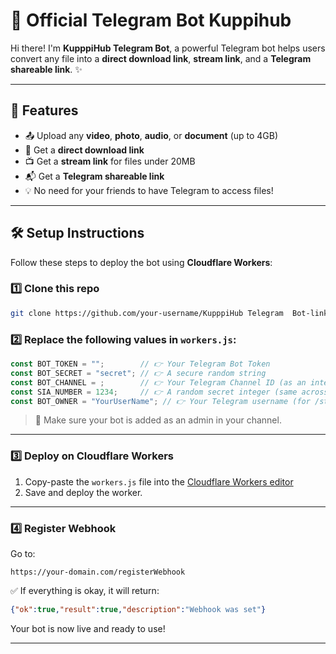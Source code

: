 # 🤖 Official Telegram Bot Kuppihub

Hi there! I'm **KupppiHub Telegram  Bot**, a powerful Telegram bot  helps users convert any file into a **direct download link**, **stream link**, and a **Telegram shareable link**. ✨

---

## 🚀 Features

- 📤 Upload any **video**, **photo**, **audio**, or **document** (up to 4GB)
- 🔗 Get a **direct download link**
- 📺 Get a **stream link** for files under 20MB
- 📬 Get a **Telegram shareable link**
- 💡 No need for your friends to have Telegram to access files!

---

## 🛠 Setup Instructions

Follow these steps to deploy the bot using **Cloudflare Workers**:

### 1️⃣ Clone this repo
```bash
git clone https://github.com/your-username/KupppiHub Telegram  Bot-link-bot.git
```

### 2️⃣ Replace the following values in `workers.js`:

```javascript
const BOT_TOKEN = "";        // 👉 Your Telegram Bot Token
const BOT_SECRET = "secret"; // 👉 A secure random string
const BOT_CHANNEL = ;        // 👉 Your Telegram Channel ID (as an integer)
const SIA_NUMBER = 1234;     // 👉 A random secret integer (same across bot & backend)
const BOT_OWNER = "YourUserName"; // 👉 Your Telegram username (for /start button)
```

> 📝 Make sure your bot is added as an admin in your channel.

---

### 3️⃣ Deploy on Cloudflare Workers

1. Copy-paste the `workers.js` file into the [Cloudflare Workers editor](https://dash.cloudflare.com/)
2. Save and deploy the worker.

---

### 4️⃣ Register Webhook

Go to:
```
https://your-domain.com/registerWebhook
```

✅ If everything is okay, it will return:
```json
{"ok":true,"result":true,"description":"Webhook was set"}
```

Your bot is now live and ready to use!

---
